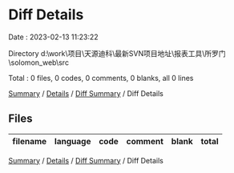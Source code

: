 # Diff Details

Date : 2023-02-13 11:23:22

Directory d:\\work\\项目\\天源迪科\\最新SVN项目地址\\报表工具\\所罗门\\solomon_web\\src

Total : 0 files,  0 codes, 0 comments, 0 blanks, all 0 lines

[Summary](results.md) / [Details](details.md) / [Diff Summary](diff.md) / Diff Details

## Files
| filename | language | code | comment | blank | total |
| :--- | :--- | ---: | ---: | ---: | ---: |

[Summary](results.md) / [Details](details.md) / [Diff Summary](diff.md) / Diff Details